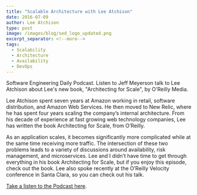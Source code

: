 ```yaml
---
title: "Scalable Architecture with Lee Atchison"
date: 2016-07-09
author: Lee Atchison
type: post
image: /images/blog/sed_logo_updated.png
excerpt_separator: <!--more-->
tags:
  - Scalability
  - Architecture
  - Availability
  - DevOps
---
```


Software Engineering Daily Podcast. Listen to Jeff Meyerson talk to Lee Atchison about Lee's new book, "Architecting for Scale", by O'Reilly Media.

<!--more-->

Lee Atchison spent seven years at Amazon working in retail, software distribution, and Amazon Web Services. He then moved to New Relic, where he has spent four years scaling the company’s internal architecture. From his decade of experience at fast growing web technology companies, Lee has written the book Architecting for Scale, from O’Reilly.

As an application scales, it becomes significantly more complicated while at the same time receiving more traffic. The intersection of these two problems leads to a variety of discussions around availability, risk management, and microservices. Lee and I didn’t have time to get through everything in his book Architecting for Scale, but if you enjoy this episode, check out the book. Lee also spoke recently at the O’Reilly Velocity conference in Santa Clara, so you can check out his talk.

<a href="http://softwareengineeringdaily.com/2016/07/08/scalable-architecture-with-lee-atchison/" target="_blanks">Take a listen to the Podcast here</a>.
